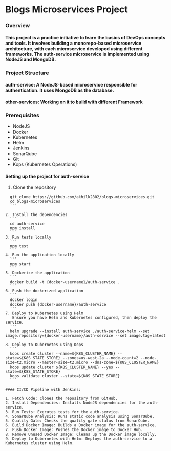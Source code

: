 # Blogs Microservices Project

### Overview
#### This project is a practice initiative to learn the basics of DevOps concepts and tools. It involves building a monorepo-based microservice architecture, with each microservice developed using different frameworks. The auth-service microservice is implemented using NodeJS and MongoDB.

### Project Structure
#### auth-service: A NodeJS-based microservice responsible for authentication. It uses MongoDB as the database.
#### other-services: Working on it to build with different Framework


### Prerequisites
 - NodeJS
 - Docker
 - Kubernetes
 - Helm
 - Jenkins
 - SonarQube
 - Git
 - Kops (Kubernetes Operations)


 #### Setting up the project for auth-service
 1. Clone the repository 
  ```
    git clone https://github.com/akhilk2802/blogs-microservices.git
    cd blogs-microservices
    ```

 2. Install the dependencies
    ```
    cd auth-service
    npm install
    ```
 3. Run tests locally
    ```
    npm test
    ```
 4. Run the application locally
    ```
    npm start
    ```
 5. Dockerize the application 
    ```
    docker build -t {docker-username}/auth-service .
    ```
 6. Push the dockerized application
    ```
    docker login
    docker push {docker-username}/auth-service
    ```
 7. Deploy to Kubernetes using Helm
     Ensure you have Helm and Kubernetes configured, then deploy the service.
    ```
    helm upgrade --install auth-service ./auth-service-helm --set image.repository={docker-username}/auth-service --set image.tag=latest
    ```
 8. Deploy to Kubernetes using Kops
    ```
    kops create cluster --name=${K8S_CLUSTER_NAME} --state=${K8S_STATE_STORE} --zones=us-west-2a --node-count=2 --node-size=t2.micro --master-size=t2.micro --dns-zone=${K8S_CLUSTER_NAME}
    kops update cluster ${K8S_CLUSTER_NAME} --yes --state=${K8S_STATE_STORE}
    kops validate cluster --state=${K8S_STATE_STORE}
    ```

#### CI/CD Pipeline with Jenkins:

1. Fetch Code: Clones the repository from GitHub.
2. Install Dependencies: Installs NodeJS dependencies for the auth-service.
3. Run Tests: Executes tests for the auth-service.
4. SonarQube Analysis: Runs static code analysis using SonarQube.
5. Quality Gate: Checks the quality gate status from SonarQube.
6. Build Docker Image: Builds a Docker image for the auth-service.
7. Push Docker Image: Pushes the Docker image to Docker Hub.
8. Remove Unused Docker Image: Cleans up the Docker image locally.
9. Deploy to Kubernetes with Helm: Deploys the auth-service to a Kubernetes cluster using Helm.


